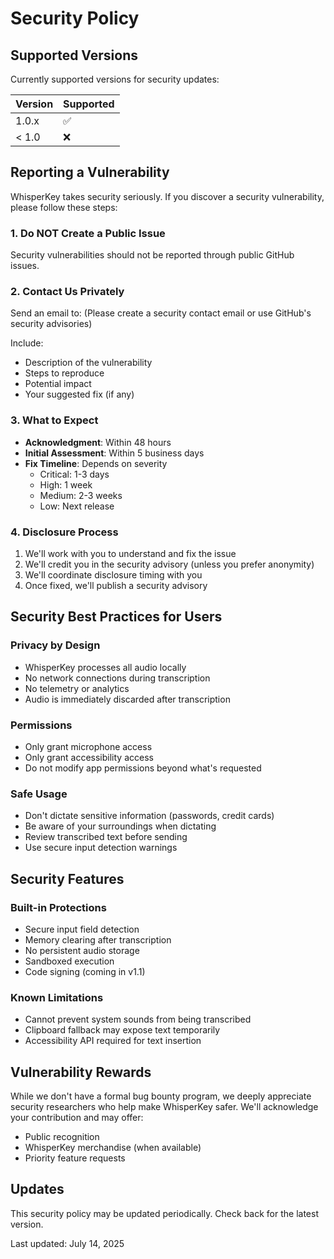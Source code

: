 # Security Policy

## Supported Versions

Currently supported versions for security updates:

| Version | Supported          |
| ------- | ------------------ |
| 1.0.x   | :white_check_mark: |
| < 1.0   | :x:                |

## Reporting a Vulnerability

WhisperKey takes security seriously. If you discover a security vulnerability, please follow these steps:

### 1. Do NOT Create a Public Issue
Security vulnerabilities should not be reported through public GitHub issues.

### 2. Contact Us Privately
Send an email to: (Please create a security contact email or use GitHub's security advisories)

Include:
- Description of the vulnerability
- Steps to reproduce
- Potential impact
- Your suggested fix (if any)

### 3. What to Expect
- **Acknowledgment**: Within 48 hours
- **Initial Assessment**: Within 5 business days
- **Fix Timeline**: Depends on severity
  - Critical: 1-3 days
  - High: 1 week
  - Medium: 2-3 weeks
  - Low: Next release

### 4. Disclosure Process
1. We'll work with you to understand and fix the issue
2. We'll credit you in the security advisory (unless you prefer anonymity)
3. We'll coordinate disclosure timing with you
4. Once fixed, we'll publish a security advisory

## Security Best Practices for Users

### Privacy by Design
- WhisperKey processes all audio locally
- No network connections during transcription
- No telemetry or analytics
- Audio is immediately discarded after transcription

### Permissions
- Only grant microphone access
- Only grant accessibility access
- Do not modify app permissions beyond what's requested

### Safe Usage
- Don't dictate sensitive information (passwords, credit cards)
- Be aware of your surroundings when dictating
- Review transcribed text before sending
- Use secure input detection warnings

## Security Features

### Built-in Protections
- Secure input field detection
- Memory clearing after transcription
- No persistent audio storage
- Sandboxed execution
- Code signing (coming in v1.1)

### Known Limitations
- Cannot prevent system sounds from being transcribed
- Clipboard fallback may expose text temporarily
- Accessibility API required for text insertion

## Vulnerability Rewards

While we don't have a formal bug bounty program, we deeply appreciate security researchers who help make WhisperKey safer. We'll acknowledge your contribution and may offer:
- Public recognition
- WhisperKey merchandise (when available)
- Priority feature requests

## Updates

This security policy may be updated periodically. Check back for the latest version.

Last updated: July 14, 2025